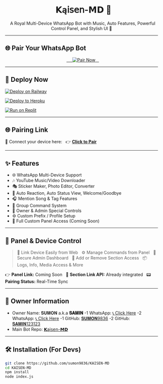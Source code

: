 <h1 align="center">
  𝗞ą𝗂𝗌𝖾𝗇-𝗠𝗗 🌟
</h1>
<p align="center">
  A Royal Multi-Device WhatsApp Bot with Music, Auto Features, Powerful Control Panel, and Stylish UI 🌈
</p>

---

## 🌐 Pair Your WhatsApp Bot

<p align="center">
  <a href="https://kaisen-md-pair.onrender.com" target="_blank">
    <img src="https://img.shields.io/badge/CLICK_TO_PAIR-𝗞ą𝗂𝗌𝖾𝗇𝗠𝗗%20🔗-0abf53?style=for-the-badge&logo=whatsapp" alt="Pair Now">
  </a>
</p>

---

## 🚀 Deploy Now

[![Deploy on Railway](https://railway.app/button.svg)](https://railway.app/new/template?template=https://github.com/sumon9836/KAISEN-MD)  

[![Deploy to Heroku](https://www.herokucdn.com/deploy/button.svg)](https://heroku.com/deploy?template=https://github.com/sumon9836/KAISEN-MD)

[![Run on Replit](https://replit.com/badge/github/sumon9836/KAISEN-MD.svg)](https://replit.com/github/sumon9836/KAISEN-MD)  

---

## 🌐 Pairing Link

📲 Connect your device here:  
👉 **[Click to Pair](https://kaisen-md-pair.onrender.com)**

---

## ✨ Features

- 🌐 WhatsApp Multi-Device Support
- 🎶 YouTube Music/Video Downloader
- 🎭 Sticker Maker, Photo Editor, Converter
- 🔁 Auto Reaction, Auto Status View, Welcome/Goodbye
- 🎧 Mention Song & Tag Features
- 💬 Group Command System
- 👑 Owner & Admin Special Controls
- ⚙️ Custom Prefix / Profile Setup
- 🧩 Full Custom Panel Access (Coming Soon)

---

## 📲 Panel & Device Control

> 🔗 Link Device Easily from Web  
> ⚙️ Manage Commands from Panel  
> 🔐 Secure Admin Dashboard  
> 🧩 Add or Remove Section Access  
> 📦 Logs, Info, Media Access & More  

👉 **Panel Link:** Coming Soon  
🔑 **Section Link API:** Already integrated  
📟 **Pairing Status:** Real-Time Sync

---

## 👑 Owner Information

- Owner Name: 𝐒𝐔𝐌𝐎𝐍 a.k.a **𝐒𝐀𝐌𝐈𝐍**
-1 WhatsApp: [📞 Click Here](https://wa.me/918348672970)
-2 WhatsApp: [📞 Click Here](https://wa.me/917003816486)
-1 GitHub: [𝐒𝐔𝐌𝐎𝐍9836](https://github.com/sumon9836)
-2 GitHub: [𝐒𝐀𝐌𝐈𝐍123123](https://github.com/sumon9836)
- Main Bot Repo: [𝗞ą𝗂𝗌𝖾𝗇-𝗠𝗗](https://github.com/sumon9836/KAISEN-MD)

---

## 🛠️ Installation (For Devs)

```bash
git clone https://github.com/sumon9836/KAISEN-MD
cd KAISEN-MD
npm install
node index.js

